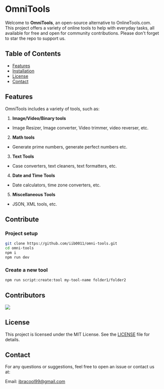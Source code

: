 # OmniTools

Welcome to **OmniTools**, an open-source alternative to OnlineTools.com.
This project offers a variety of online tools to help with everyday tasks,
all available for free and open for community contributions. Please don't forget to star the repo to support us.

## Table of Contents

- [Features](#features)
- [Installation](#installation)
- [License](#license)
- [Contact](#contact)

## Features

OmniTools includes a variety of tools, such as:

1. **Image/Video/Binary tools**

- Image Resizer, Image converter, Video trimmer, video reverser, etc.

2. **Math tools**

- Generate prime numbers, generate perfect numbers etc.

3. **Text Tools**

- Case converters, text cleaners, text formatters, etc.

4. **Date and Time Tools**

- Date calculators, time zone converters, etc.

5. **Miscellaneous Tools**

- JSON, XML tools, etc.

## Contribute

### Project setup

```bash
git clone https://github.com/iib0011/omni-tools.git
cd omni-tools
npm i
npm run dev
```

### Create a new tool

```bash
npm run script:create:tool my-tool-name folder1/folder2
```

## Contributors

<a href="https://github.com/iib0011/omni-tools/graphs/contributors">
  <img src="https://contrib.rocks/image?repo=iib0011/omni-tools" />
</a>

## License

This project is licensed under the MIT License. See the [LICENSE](LICENSE) file for details.

## Contact

For any questions or suggestions, feel free to open an issue or contact us at:

Email: ibracool99@gmail.com
